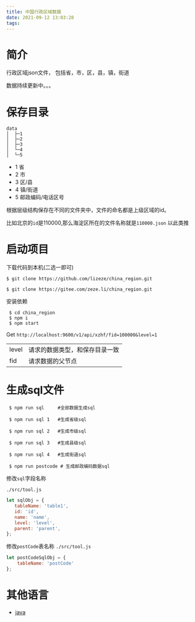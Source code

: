 ```yaml
---
title: 中国行政区域数据
date: 2021-09-12 13:03:28
tags:
---
```


# 简介

行政区域json文件， 包括省，市，区，县，镇，街道

数据持续更新中。。。

# 保存目录

```
data
│  ├─1  
│  ├─2
│  ├─3
│  └─4
│  └─5
```

* 1 省
* 2 市
* 3 区/县
* 4 镇/街道
* 5 邮政编码/电话区号

根据层级结构保存在不同的文件夹中，文件的命名都是上级区域的id。

 比如北京的`id`是110000,那么海淀区所在的文件名称就是`110000.json` 以此类推

 # 启动项目

  下载代码到本机(二选一即可)
  ```shell
  $ git clone https://github.com/lizeze/china_region.git

  $ git clone https://gitee.com/zeze.li/china_region.git
  ```
  安装依赖

  ```shell
   $ cd china_region
   $ npm i 
   $ npm start
  ```
  Get `http://localhost:9600/v1/api/xzhf/fid=100000&level=1`

  |     |   |
|  ----  | ----  |
| level  | 请求的数据类型，和保存目录一致 |
| fid  | 请求数据的父节点 |
# 生成sql文件

``` 
 $ npm run sql     #全部数据生成sql

 $ npm run sql 1   #生成省级sql

 $ npm run sql 2   #生成市级sql

 $ npm run sql 3   #生成县级sql

 $ npm run sql 4   #生成街道sql
 
 $ npm run postcode # 生成邮政编码数据sql

```

修改`sql`字段名称

`./src/tool.js`
 ``` javascript
 let sqlObj = {
    tableName: 'table1',
    id: 'id',
    name: 'name',
    level: 'level',
    parent: 'parent',
};
 ```

修改`postCode`表名称
`./src/tool.js`
 ``` javascript
 let postCodeSqlObj = {
     tableName: 'postCode'
 };

 ```
# 其他语言
 * [java](https://github.com/lizeze/china_region_java_api)
 

  
  
  
  
  
  
  
  
  
  

  

  
  
  

  
  
  
  
  
  
  

  
  
